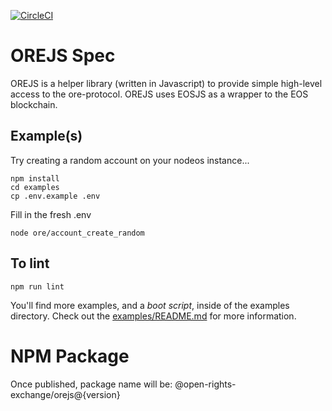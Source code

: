 [![CircleCI](https://circleci.com/gh/open-rights-exchange/ore-js/tree/master.svg?style=svg&circle-token=70a414d0e86f8d125d1a16eca8ddc379aef6fd1c)](https://circleci.com/gh/Open-Rights-Exchange/ore-js/tree/master)

# OREJS Spec

OREJS is a helper library (written in Javascript) to provide simple high-level access to the ore-protocol. OREJS uses EOSJS as a wrapper to the EOS blockchain.

## Example(s)

Try creating a random account on your nodeos instance...

```
npm install
cd examples
cp .env.example .env
```

Fill in the fresh .env

```
node ore/account_create_random
```

## To lint

```
npm run lint
```

You'll find more examples, and a *boot script*, inside of the examples directory. Check out the [examples/README.md](https://github.com/open-rights-exchange/orejs/tree/master/examples/README.md) for more information.


# NPM Package

Once published, package name will be: @open-rights-exchange/orejs@{version}
